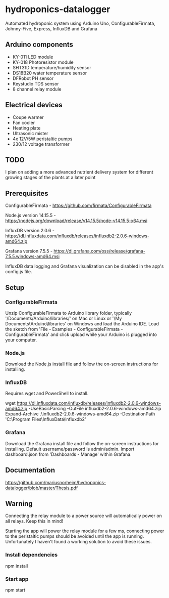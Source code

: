 # hydroponics-datalogger
Automated hydroponic system using Arduino Uno, ConfigurableFirmata, Johnny-Five, Express, InfluxDB and Grafana

## Arduino components
- KY-011 LED module
- KY-018 Photoresistor module
- SHT31D temperature/humidity sensor
- DS18B20 water temperature sensor
- DFRobot PH sensor
- Keystudio TDS sensor
- 8 channel relay module

## Electrical devices
- Coupe warmer
- Fan cooler
- Heating plate
- Ultrasonic mister
- 4x 12V/5W peristaltic pumps
- 230/12 voltage transformer

## TODO
I plan on adding a more advanced nutrient delivery system for different growing stages of the plants at a later point

## Prerequisites
ConfigurableFirmata - https://github.com/firmata/ConfigurableFirmata

Node.js version 14.15.5 - https://nodejs.org/download/release/v14.15.5/node-v14.15.5-x64.msi

InfluxDB version 2.0.6 - https://dl.influxdata.com/influxdb/releases/influxdb2-2.0.6-windows-amd64.zip

Grafana version 7.5.5 - https://dl.grafana.com/oss/release/grafana-7.5.5.windows-amd64.msi

InfluxDB data logging and Grafana visualization can be disabled in the app's config.js file. 

## Setup
### ConfigurableFirmata
Unzip ConfigurableFirmata to Arduino library folder, typically '/Documents/Arduino/libraries/' on Mac or Linux or '\My Documents\Arduino\libraries\' on Windows and load the Arduino IDE.
Load the sketch from 'File - Examples - ConfigurableFirmata - ConfigurableFirmata' and click upload while your Arduino is plugged into your computer.

### Node.js
Download the Node.js install file and follow the on-screen instructions for installing.

### InfluxDB
Requires wget and PowerShell to install.

wget https://dl.influxdata.com/influxdb/releases/influxdb2-2.0.6-windows-amd64.zip -UseBasicParsing -OutFile influxdb2-2.0.6-windows-amd64.zip
Expand-Archive .\influxdb2-2.0.6-windows-amd64.zip -DestinationPath 'C:\Program Files\InfluxData\influxdb2\'

### Grafana
Download the Grafana install file and follow the on-screen instructions for installing. Default username/password is admin/admin.
Import dashboard.json from 'Dashboards - Manage' within Grafana.

## Documentation
https://github.com/mariusnorheim/hydroponics-datalogger/blob/master/Thesis.pdf

## Warning
Connecting the relay module to a power source will automatically power on all relays. Keep this in mind!

Starting the app will power the relay module for a few ms, connecting power to the peristaltic pumps should be avoided until the app is running. Unfortunately I haven't found a working solution to avoid these issues.

### Install dependencies
npm install

### Start app
npm start
